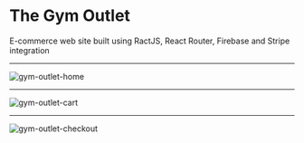 # The Gym Outlet

E-commerce web site built using RactJS, React Router, Firebase and Stripe integration 

___

![gym-outlet-home](https://github.com/liviuschera/gym-outlet/assets/12068956/8dab3a27-f04d-4720-83cf-68ee8370b955)

____

![gym-outlet-cart](https://github.com/liviuschera/gym-outlet/assets/12068956/8934ceac-1c3f-4ea8-859d-a65bc6889d13)

____

![gym-outlet-checkout](https://github.com/liviuschera/gym-outlet/assets/12068956/4c216a7b-c353-4fc0-a6b0-70aab2a946e5)
